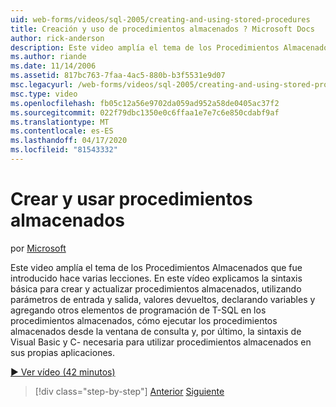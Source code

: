 ```yaml
---
uid: web-forms/videos/sql-2005/creating-and-using-stored-procedures
title: Creación y uso de procedimientos almacenados ? Microsoft Docs
author: rick-anderson
description: Este video amplía el tema de los Procedimientos Almacenados que fue introducido hace varias lecciones. En este vídeo explicamos la sintaxis básica para crear y actualizar...
ms.author: riande
ms.date: 11/14/2006
ms.assetid: 817bc763-7faa-4ac5-880b-b3f5531e9d07
msc.legacyurl: /web-forms/videos/sql-2005/creating-and-using-stored-procedures
msc.type: video
ms.openlocfilehash: fb05c12a56e9702da059ad952a58de0405ac37f2
ms.sourcegitcommit: 022f79dbc1350e0c6ffaa1e7e7c6e850cdabf9af
ms.translationtype: MT
ms.contentlocale: es-ES
ms.lasthandoff: 04/17/2020
ms.locfileid: "81543332"
---
```

# <a name="creating-and-using-stored-procedures"></a>Crear y usar procedimientos almacenados

por [Microsoft](https://github.com/microsoft)

Este video amplía el tema de los Procedimientos Almacenados que fue introducido hace varias lecciones. En este vídeo explicamos la sintaxis básica para crear y actualizar procedimientos almacenados, utilizando parámetros de entrada y salida, valores devueltos, declarando variables y agregando otros elementos de programación de T-SQL en los procedimientos almacenados, cómo ejecutar los procedimientos almacenados desde la ventana de consulta y, por último, la sintaxis de Visual Basic y C- necesaria para utilizar procedimientos almacenados en sus propias aplicaciones.

[&#9654; Ver vídeo (42 minutos)](https://channel9.msdn.com/Blogs/ASP-NET-Site-Videos/creating-and-using-stored-procedures)

> [!div class="step-by-step"]
> [Anterior](building-and-customizing-reports-in-business-intelligence-development-studio.md)
> [Siguiente](enabling-full-text-search-in-your-text-data.md)
